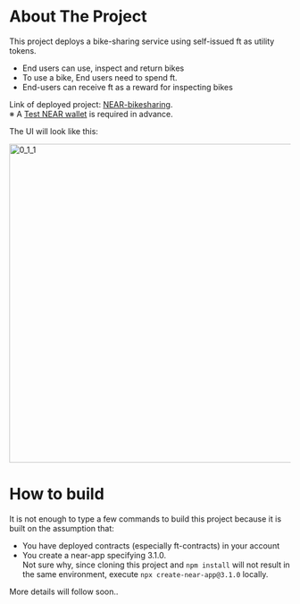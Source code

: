 # About The Project

This project deploys a bike-sharing service using self-issued ft as utility tokens.

- End users can use, inspect and return bikes
- To use a bike, End users need to spend ft.
- End-users can receive ft as a reward for inspecting bikes

Link of deployed project: [NEAR-bikesharing](https://near-bikeshare-dapp.netlify.app).   
※ A [Test NEAR wallet](https://wallet.testnet.near.org/) is required in advance.

The UI will look like this:

<img width="570" alt="0_1_1" src="https://user-images.githubusercontent.com/77039327/189507269-bfb5420e-869b-41e6-829d-33e3e8850a59.png">

# How to build

It is not enough to type a few commands to build this project because it is built on the assumption that:

- You have deployed contracts (especially ft-contracts) in your account
- You create a near-app specifying 3.1.0.  
  Not sure why, since cloning this project and `npm install` will not result in the same environment, execute `npx create-near-app@3.1.0` locally.

More details will follow soon..
